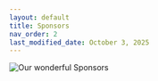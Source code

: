 ```yaml
---
layout: default
title: Sponsors
nav_order: 2
last_modified_date: October 3, 2025
---
```


![Our wonderful Sponsors](/uglangconf/assets/images/sponsors.png "sponsors")
